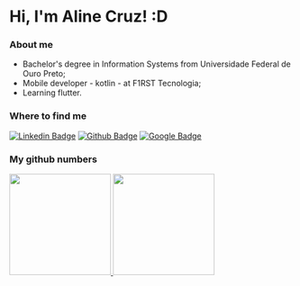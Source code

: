 # Hi, I'm Aline Cruz! :D

### About me

- Bachelor's degree in Information Systems from Universidade Federal de Ouro Preto;
- Mobile developer - kotlin - at F1RST Tecnologia;
- Learning flutter.

### Where to find me

[![Linkedin Badge](https://img.shields.io/badge/-LinkedIn-blue?style=flat-square&logo=Linkedin&logoColor=white&link=https://www.linkedin.com/in/linecruz/)](https://www.linkedin.com/in/linecruz/)
[![Github Badge](https://img.shields.io/badge/-Github-000?style=flat-square&logo=Github&logoColor=white&link=https://github.com/AlineCruzDEV)](https://github.com/AlineCruzDEV)
[![Google Badge](https://img.shields.io/badge/Google_Developer-E37400?style=flat-square&logo=google-play&logoColor=white&link=https://developers.google.com/profile/u/linegcruz)](https://developers.google.com/profile/u/linegcruz)

### My github numbers

<div>
  <a href="https://github.com/AlineCruzDEV">
  <img height="180em" src="https://github-readme-stats.vercel.app/api?username=AlineCruzDEV&show_icons=true&theme=dracula&include_all_commits=true&count_private=true"/>
  <img height="180em" src="https://github-readme-stats.vercel.app/api/top-langs/?username=AlineCruzDEV&layout=compact&langs_count=7&theme=dracula&hide=html"/>
</div> 
